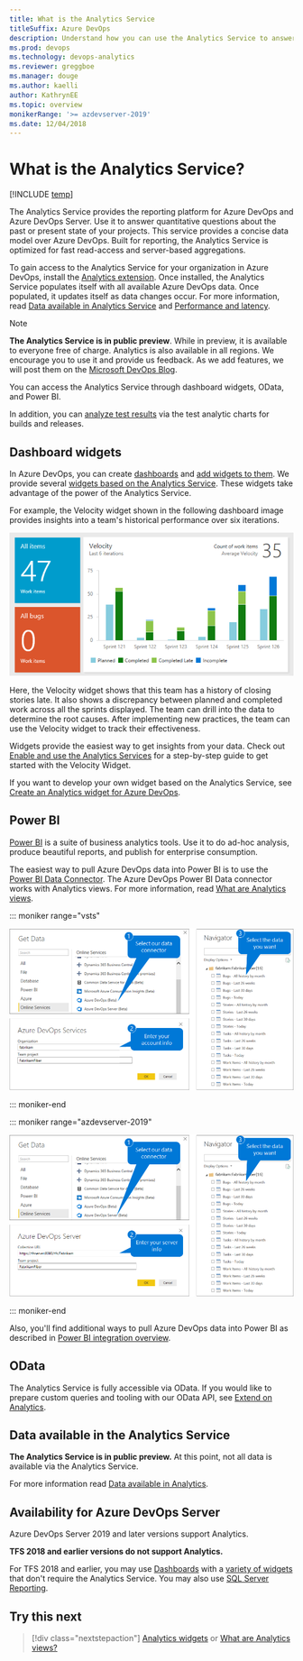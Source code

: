 ```yaml
---
title: What is the Analytics Service
titleSuffix: Azure DevOps
description: Understand how you can use the Analytics Service to answer quantitative questions about your projects in Azure DevOps
ms.prod: devops
ms.technology: devops-analytics
ms.reviewer: greggboe
ms.manager: douge
ms.author: kaelli
author: KathrynEE
ms.topic: overview
monikerRange: '>= azdevserver-2019'
ms.date: 12/04/2018
---
```


# What is the Analytics Service?

[!INCLUDE [temp](../../_shared/version-azure-devops.md)]

The Analytics Service provides the reporting platform for Azure DevOps and Azure DevOps Server. Use it to answer quantitative questions about the past or present state of your projects. This service provides a concise data model over Azure DevOps. Built for reporting, the Analytics Service is optimized for fast read-access and server-based aggregations.

To gain access to the Analytics Service for your organization in Azure DevOps, install the [Analytics extension](../analytics/analytics-extension.md). Once installed, the Analytics Service populates itself with all available Azure DevOps data. Once populated, it updates itself as data changes occur. For more information, read [Data available in Analytics Service](./data-available-in-analytics.md) and [Performance and latency](performance-latency.md).

> [!NOTE]
> **The Analytics Service is in public preview**. While in preview, it is available to everyone free of charge. Analytics is also available in all regions. We encourage you to use it and provide us feedback. As we add features, we will post them on the [Microsoft DevOps Blog](https://blogs.msdn.microsoft.com/devops/tag/reporting/).

You can access the Analytics Service through dashboard widgets, OData, and Power BI.

In addition, you can [analyze test results](../../pipelines/test/test-analytics.md?toc=/azure/devops/report/analytics/toc.json&bc=/azure/devops/report/analytics/breadcrumb/toc.json) via the test analytic charts for builds and releases. 

## Dashboard widgets

In Azure DevOps, you can create [dashboards](../dashboards/dashboards.md) and [add widgets to them](../dashboards/add-widget-to-dashboard.md). We provide several [widgets based on the Analytics Service](analytics-widgets.md). These widgets take advantage of the power of the Analytics Service. 

For example, the Velocity widget shown in the following dashboard image provides insights into a team's historical performance over six iterations. 

![Analytics Service - Velocity Widget](_img/what-is-analytics/dashboard-showing-velocity.png)

Here, the Velocity widget shows that this team has a history of closing stories late. It also shows a discrepancy between planned and completed work across all the sprints displayed. The team can drill into the data to determine the root causes. After implementing new practices, the team can use the Velocity widget to track their effectiveness.

Widgets provide the easiest way to get insights from your data. Check out [Enable and use the Analytics Services](enable-analytics-velocity.md) for a step-by-step guide to get started with the Velocity Widget.

If you want to develop your own widget based on the Analytics Service, see [Create an Analytics widget for Azure DevOps](../extend-analytics/example-analytics-widget.md).

## Power BI
[Power BI](https://powerbi.microsoft.com) is a suite of business analytics tools. Use it to do ad-hoc analysis, produce beautiful reports, and publish for enterprise consumption.

The easiest way to pull Azure DevOps data into Power BI is to use the [Power BI Data Connector](../powerbi/data-connector-connect.md). The Azure DevOps Power BI Data connector works with Analytics views. For more information, read [What are Analytics views](./what-are-analytics-views.md).
 
::: moniker range="vsts"

![Power BI Azure DevOps Connector (Beta)](../powerbi/_img/pbi-getstarted-123.png)

::: moniker-end

::: moniker range="azdevserver-2019"

![Power BI Azure DevOps Server Connector (Beta)](../powerbi/_img/pbi-getstarted-123-onprem.png)

::: moniker-end

Also, you'll find additional ways to pull Azure DevOps data into Power BI as described in [Power BI integration overview](../powerbi/overview.md).

## OData
The Analytics Service is fully accessible via OData. If you would like to prepare custom queries and tooling with our OData API, see [Extend on Analytics](../extend-analytics/index.md).

## Data available in the Analytics Service

**The Analytics Service is in public preview.** At this point, not all data is available via the Analytics Service.

For more information read [Data available in Analytics](./data-available-in-analytics.md).

## Availability for Azure DevOps Server

Azure DevOps Server 2019 and later versions support Analytics. 

**TFS 2018 and earlier versions do not support Analytics.**

For TFS 2018 and earlier, you may use [Dashboards](../dashboards/dashboards.md) with a [variety of widgets](../dashboards/widget-catalog.md) that don't require the Analytics Service. You may also use [SQL Server Reporting](../sql-reports/index.md). 

## Try this next
> [!div class="nextstepaction"]
> [Analytics widgets](analytics-widgets.md) or [What are Analytics views?](what-are-analytics-views.md) 
